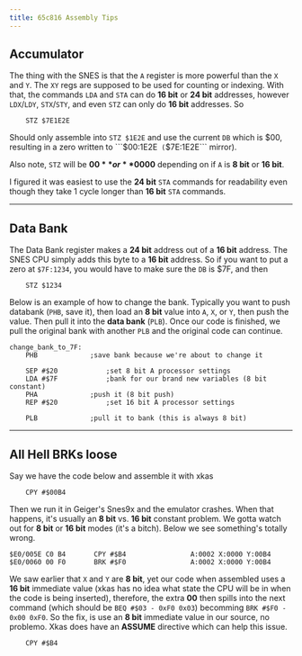 ```yaml
---
title: 65c816 Assembly Tips
---
```


## Accumulator
The thing with the SNES is that the ```A``` register is more powerful than the ```X``` and ```Y```. The ```XY``` regs are supposed to be used for counting or indexing. With that, the commands ```LDA``` and ```STA``` can do **16 bit** or **24 bit** addresses, however ```LDX```/```LDY```, ```STX```/```STY```, and even ```STZ``` can only do **16 bit** addresses. So


```
	STZ $7E1E2E
```


Should only assemble into ```STZ $1E2E``` and use the current ```DB``` which is $00, resulting in a zero written to ```$00:1E2E``` (```$7E:1E2E``` mirror).

Also note, ```STZ``` will be **$00** or **$0000** depending on if ```A``` is **8 bit** or **16 bit**.

I figured it was easiest to use the **24 bit** ```STA``` commands for readability even though they take 1 cycle longer than **16 bit** ```STA``` commands.

---

## Data Bank
The Data Bank register makes a **24 bit** address out of a **16 bit** address. The SNES CPU simply adds this byte to a **16 bit** address. So if you want to put a zero at ```$7F:1234```, you would have to make sure the ```DB``` is $7F, and then

```
	STZ $1234
```


Below is an example of how to change the bank. Typically you want to push databank (```PHB```, save it), then load an **8 bit** value into ```A```, ```X```, or ```Y```, then push the value. Then pull it into the **data bank** (```PLB```). Once our code is finished, we pull the original bank with another ```PLB``` and the original code can continue.

```
change_bank_to_7F:
	PHB				;save bank because we're about to change it

	SEP #$20			;set 8 bit A processor settings
	LDA #$7F			;bank for our brand new variables (8 bit constant)
	PHA				;push it (8 bit push)
	REP #$20			;set 16 bit A processor settings

	PLB				;pull it to bank (this is always 8 bit)
```

---

## All Hell BRKs loose

Say we have the code below and assemble it with xkas

```
	CPY #$00B4
```

Then we run it in Geiger's Snes9x and the emulator crashes. When that happens, it's usually an **8 bit** vs. **16 bit** constant problem. We gotta watch out for **8 bit** or **16 bit** modes (it's a bitch). Below we see something's totally wrong.

```
$E0/005E C0 B4       CPY #$B4                A:0002 X:0000 Y:00B4
$E0/0060 00 F0       BRK #$F0                A:0002 X:0000 Y:00B4
```

We saw earlier that ```X``` and ```Y``` are **8 bit**, yet our code when assembled uses a **16 bit** immediate value (xkas has no idea what state the CPU will be in when the code is being inserted), therefore, the extra **00** then spills into the next command (which should be ```BEQ #$03 - 0xF0 0x03```) becomming ```BRK #$F0 - 0x00 0xF0```. So the fix, is use an **8 bit** immediate value in our source, no problemo. Xkas does have an **ASSUME** directive which can help this issue.

```
	CPY #$B4
```

